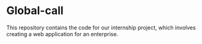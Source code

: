 # Global-call
This repository contains the code for our internship project, which involves creating a web application for an enterprise.
